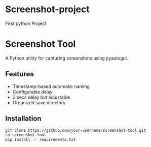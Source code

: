 # Screenshot-project
First python Project

# Screenshot Tool

A Python utility for capturing screenshots using pyautogui.

## Features
- Timestamp-based automatic naming
- Configurable delay
-  2 secs delay but adjustable
- Organized save directory

## Installation
```bash
git clone https://github.com/your-username/screenshot-tool.git
cd screenshot-tool
pip install -r requirements.txt
